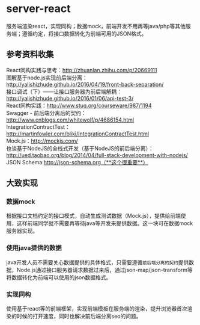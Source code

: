 # server-react
服务端渲染react，实现同构；数据mock，前端开发不用再等java/php等其他服务端；遵循约定，将接口数据转化为前端可用的JSON格式。

## 参考资料收集
React同构实践与思考：http://zhuanlan.zhihu.com/p/20669111  
图解基于node.js实现前后端分离：http://yalishizhude.github.io/2016/04/19/front-back-separation/  
接口调试（下）——让接口服务器为前后端解耦：http://yalishizhude.github.io/2016/01/06/api-test-3/  
React同构实践：http://www.stuq.org/courseware/987/1194  
Swagger - 前后端分离后的契约：http://www.cnblogs.com/whitewolf/p/4686154.html  
IntegrationContractTest：http://martinfowler.com/bliki/IntegrationContractTest.html  
Mock.js：http://mockjs.com/  
也谈基于NodeJS的全栈式开发（基于NodeJS的前后端分离）：http://ued.taobao.org/blog/2014/04/full-stack-development-with-nodejs/  
JSON Schema:http://json-schema.org（**这个很重要**）

## 大致实现

### 数据mock  
根据接口文档约定的接口模式，自动生成测试数据（Mock.js），提供给前端使用，这样前端同学就不需要再等待java等开发来提供数据。这一块可在数据mock服务器实现。

### 使用java提供的数据
java开发人员不需要关心数据提供的具体格式，只需要遵循`前后端分离的契约`提供数据，Node.js通过接口服务器请求数据过来后，通过json-map/json-transform等将数据转化为前端可以使用的json数据格式。

### 实现同构
使用基于react等的前端框架，实现前端模板在服务端的渲染，提升浏览器首次渲染的时候的打开速度，同时也解决前后端分离seo的问题。
